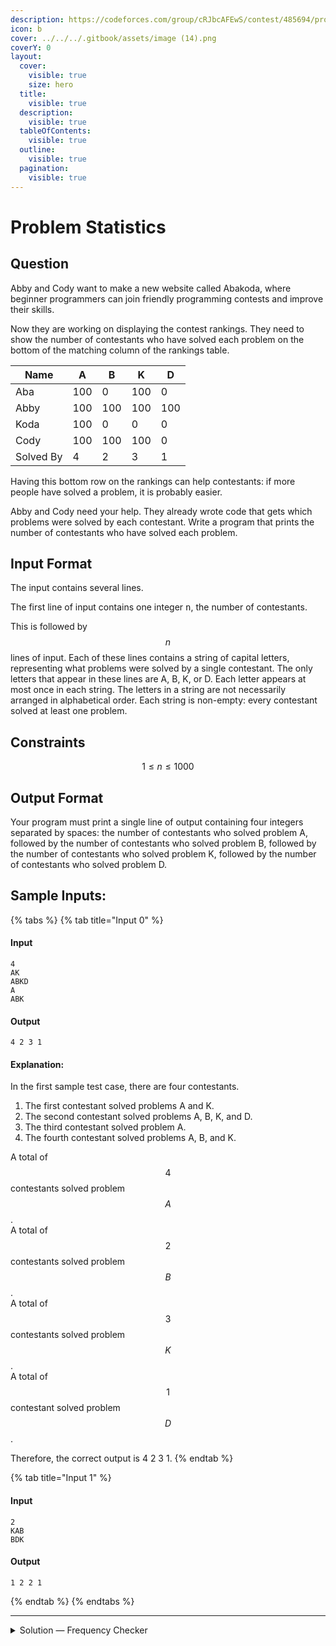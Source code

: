 ```yaml
---
description: https://codeforces.com/group/cRJbcAFEwS/contest/485694/problem/B
icon: b
cover: ../../../.gitbook/assets/image (14).png
coverY: 0
layout:
  cover:
    visible: true
    size: hero
  title:
    visible: true
  description:
    visible: true
  tableOfContents:
    visible: true
  outline:
    visible: true
  pagination:
    visible: true
---
```


# Problem Statistics

## Question

Abby and Cody want to make a new website called Abakoda, where beginner programmers can join friendly programming contests and improve their skills.

Now they are working on displaying the contest rankings. They need to show the number of contestants who have solved each problem on the bottom of the matching column of the rankings table.

| Name      | A   | B   | K   | D   |
| --------- | --- | --- | --- | --- |
| Aba       | 100 | 0   | 100 | 0   |
| Abby      | 100 | 100 | 100 | 100 |
| Koda      | 100 | 0   | 0   | 0   |
| Cody      | 100 | 100 | 100 | 0   |
| Solved By | 4   | 2   | 3   | 1   |

Having this bottom row on the rankings can help contestants: if more people have solved a problem, it is probably easier.

Abby and Cody need your help. They already wrote code that gets which problems were solved by each contestant. Write a program that prints the number of contestants who have solved each problem.

## Input Format

The input contains several lines.

The first line of input contains one integer <kbd>n</kbd>, the number of contestants.

This is followed by $$n$$ lines of input. Each of these lines contains a string of capital letters, representing what problems were solved by a single contestant. The only letters that appear in these lines are A, B, K, or D. Each letter appears at most once in each string. The letters in a string are not necessarily arranged in alphabetical order. Each string is non-empty: every contestant solved at least one problem.

## Constraints

$$
1 \le n \le 1000
$$

## Output Format

Your program must print a single line of output containing four integers separated by spaces: the number of contestants who solved problem A, followed by the number of contestants who solved problem B, followed by the number of contestants who solved problem K, followed by the number of contestants who solved problem D.

## Sample Inputs:

{% tabs %}
{% tab title="Input 0" %}
#### Input

```
4
AK
ABKD
A
ABK
```

#### Output

```
4 2 3 1
```

#### Explanation:

In the first sample test case, there are four contestants.

1. The first contestant solved problems A and K.
2. The second contestant solved problems A, B, K, and D.
3. The third contestant solved problem A.
4. The fourth contestant solved problems A, B, and K.

A total of $$4$$ contestants solved problem $$A$$.\
A total of $$2$$ contestants solved problem $$B$$.\
A total of $$3$$ contestants solved problem $$K$$.\
A total of $$1$$ contestant solved problem $$D$$.

Therefore, the correct output is 4 2 3 1.
{% endtab %}

{% tab title="Input 1" %}
#### Input

```
2
KAB
BDK
```

#### Output

```
1 2 2 1
```
{% endtab %}
{% endtabs %}

***

<details>

<summary>Solution — Frequency Checker</summary>

This question can be solved by simply using frequency counter. It works as follows:

* Create an array which has N size, which N is the unique type of items, while add 1 based on their "number", compared to their array index number.
* For sync purposes, we need to -1 on the numbers as array starts from 0, meanwhile we count distinct values from 1.
* After completing the frequency builder, the rest should be obvious.

Here's the solution:

```python
counter = int(input())
arr_list = [0] * counter
all_freq = {}

for i in range(0, counter):
    arr_list[i] = input()
    for j in arr_list[i]:
        all_freq[j] += 1

print(str(all_freq["A"]) + " " + str(all_freq["B"]) + " " + str(all_freq["K"]) + " " + str(all_freq["D"]))
```

</details>

